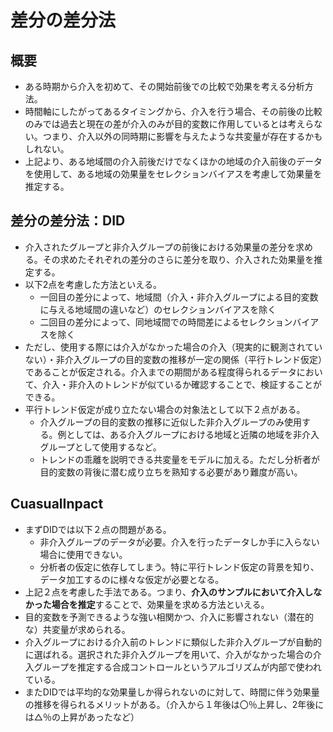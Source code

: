 # 差分の差分法

## 概要
- ある時期から介入を初めて、その開始前後での比較で効果を考える分析方法。
- 時間軸にしたがってあるタイミングから、介入を行う場合、その前後の比較のみでは過去と現在の差が介入のみが目的変数に作用しているとは考えらない。つまり、介入以外の同時期に影響を与えたような共変量が存在するかもしれない。
- 上記より、ある地域間の介入前後だけでなくほかの地域の介入前後のデータを使用して、ある地域の効果量をセレクションバイアスを考慮して効果量を推定する。


## 差分の差分法：DID
- 介入されたグループと非介入グループの前後における効果量の差分を求める。その求めたそれぞれの差分のさらに差分を取り、介入された効果量を推定する。
- 以下2点を考慮した方法といえる。
    - 一回目の差分によって、地域間（介入・非介入グループによる目的変数に与える地域間の違いなど）のセレクションバイアスを除く
    - 二回目の差分によって、同地域間での時間差によるセレクションバイアスを除く
- ただし、使用する際には介入がなかった場合の介入（現実的に観測されていない）・非介入グループの目的変数の推移が一定の関係（平行トレンド仮定）であることが仮定される。介入までの期間がある程度得られるデータにおいて、介入・非介入のトレンドが似ているか確認することで、検証することができる。
- 平行トレンド仮定が成り立たない場合の対象法として以下２点がある。
    - 介入グループの目的変数の推移に近似した非介入グループのみ使用する。例としては、ある介入グループにおける地域と近隣の地域を非介入グループとして使用するなど。
    - トレンドの乖離を説明できる共変量をモデルに加える。ただし分析者が目的変数の背後に潜む成り立ちを熟知する必要があり難度が高い。

## CuasualInpact
- まずDIDでは以下２点の問題がある。
    - 非介入グループのデータが必要。介入を行ったデータしか手に入らない場合に使用できない。
    - 分析者の仮定に依存してしまう。特に平行トレンド仮定の背景を知り、データ加工するのに様々な仮定が必要となる。
- 上記２点を考慮した手法である。つまり、**介入のサンプルにおいて介入しなかった場合を推定**することで、効果量を求める方法といえる。
- 目的変数を予測できるような強い相関かつ、介入に影響されない（潜在的な）共変量が求められる。
- 介入グループにおける介入前のトレンドに類似した非介入グループが自動的に選ばれる。選択された非介入グループを用いて、介入がなかった場合の介入グループを推定する合成コントロールというアルゴリズムが内部で使われている。
- またDIDでは平均的な効果量しか得られないのに対して、時間に伴う効果量の推移を得られるメリットがある。（介入から１年後は〇％上昇し、2年後には△％の上昇があったなど）
